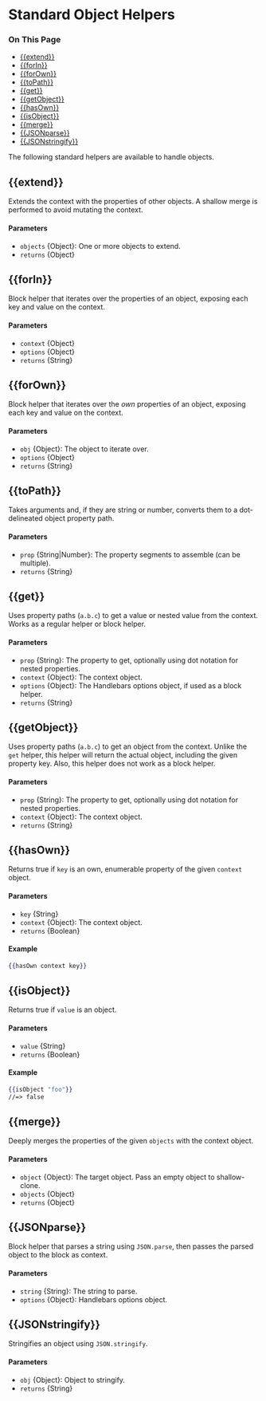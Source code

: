 <h1>Standard Object Helpers</h1>

<div class="otp" id="no-index">
	<h3> On This Page </h3>
	<ul>
    <li><a href="#handlebars_extend">{{extend}}</a></li>
    <li><a href="#handlebars_forin">{{forIn}}</a></li>
    <li><a href="#handlebars_forown">{{forOwn}}</a></li>
    <li><a href="#handlebars_topath">{{toPath}}</a></li>
    <li><a href="#handlebars_get">{{get}}</a></li>
    <li><a href="#handlebars_getobject">{{getObject}}</a></li>
    <li><a href="#handlebars_hasown">{{hasOwn}}</a></li>
    <li><a href="#handlebars_isobject">{{isObject}}</a></li>
    <li><a href="#handlebars_merge">{{merge}}</a></li>
    <li><a href="#handlebars_jsonparse">{{JSONparse}}</a></li>
    <li><a href="#handlebars_jsonstringify">{{JSONstringify}}</a></li>
	</ul>
</div>

<a href='#handlebars_extend' aria-hidden='true' class='block-anchor'  id='handlebars_extend'></a>

The following standard helpers are available to handle objects.

## {{extend}}

Extends the context with the properties of other objects. A shallow merge is performed to avoid mutating the context.

#### Parameters

* `objects` {Object}: One or more objects to extend.
* `returns` {Object}



<a href='#handlebars_forin' aria-hidden='true' class='block-anchor'  id='handlebars_forin'></a>

## {{forIn}}

Block helper that iterates over the properties of an object, exposing each key and value on the context.

#### Parameters

* `context` {Object}
* `options` {Object}
* `returns` {String}



<a href='#handlebars_forown' aria-hidden='true' class='block-anchor'  id='handlebars_forown'></a>

## {{forOwn}}

Block helper that iterates over the *own* properties of an object, exposing each key and value on the context.

#### Parameters

* `obj` {Object}: The object to iterate over.
* `options` {Object}
* `returns` {String}



<a href='#handlebars_topath' aria-hidden='true' class='block-anchor'  id='handlebars_topath'></a>

## {{toPath}}

Takes arguments and, if they are string or number, converts them to a dot-delineated object property path.

#### Parameters

* `prop` {String|Number}: The property segments to assemble (can be multiple).
* `returns` {String}



<a href='#handlebars_get' aria-hidden='true' class='block-anchor'  id='handlebars_get'></a>

## {{get}}

Uses property paths (`a.b.c`) to get a value or nested value from the context. Works as a regular helper or block helper.

#### Parameters

* `prop` {String}: The property to get, optionally using dot notation for nested properties.
* `context` {Object}: The context object.
* `options` {Object}: The Handlebars options object, if used as a block helper.
* `returns` {String}



<a href='#handlebars_getobject' aria-hidden='true' class='block-anchor'  id='handlebars_getobject'></a>

## {{getObject}}

Uses property paths (`a.b.c`) to get an object from the context. Unlike the `get` helper, this helper will return the actual object, including the given property key. Also, this helper does not work as a block helper.

#### Parameters

* `prop` {String}: The property to get, optionally using dot notation for nested properties.
* `context` {Object}: The context object.
* `returns` {String}



<a href='#handlebars_hasown' aria-hidden='true' class='block-anchor'  id='handlebars_hasown'></a>

## {{hasOwn}}

Returns true if `key` is an own, enumerable property of the given `context` object.

#### Parameters

* `key` {String}
* `context` {Object}: The context object.
* `returns` {Boolean}

#### Example

```handlebars
{{hasOwn context key}}
```



<a href='#handlebars_isobject' aria-hidden='true' class='block-anchor'  id='handlebars_isobject'></a>

## {{isObject}}

Returns true if `value` is an object.

#### Parameters

* `value` {String}
* `returns` {Boolean}

#### Example

```handlebars
{{isObject "foo"}}
//=> false
```



<a href='#handlebars_merge' aria-hidden='true' class='block-anchor'  id='handlebars_merge'></a>

## {{merge}}

Deeply merges the properties of the given `objects` with the context object.

#### Parameters

* `object` {Object}: The target object. Pass an empty object to shallow-clone.
* `objects` {Object}
* `returns` {Object}



<a href='#handlebars_jsonparse' aria-hidden='true' class='block-anchor'  id='handlebars_jsonparse'></a>

## {{JSONparse}}

Block helper that parses a string using `JSON.parse`, then passes the parsed object to the block as context.

#### Parameters

* `string` {String}: The string to parse.
* `options` {Object}: Handlebars options object.



<a href='#handlebars_jsonstringify' aria-hidden='true' class='block-anchor'  id='handlebars_jsonstringify'></a>

## {{JSONstringify}}

Stringifies an object using `JSON.stringify`.

#### Parameters

* `obj` {Object}: Object to stringify.
* `returns` {String}


